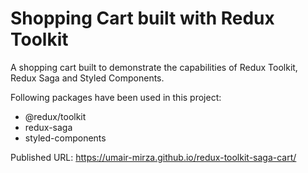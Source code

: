 # Shopping Cart built with Redux Toolkit

A shopping cart built to demonstrate the capabilities of Redux Toolkit, Redux Saga and Styled Components.

Following packages have been used in this project:

* @redux/toolkit
* redux-saga
* styled-components

Published URL: https://umair-mirza.github.io/redux-toolkit-saga-cart/


